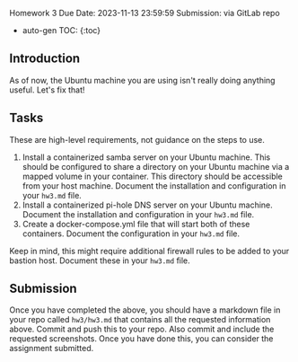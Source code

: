 Homework 3
Due Date: 2023-11-13 23:59:59
Submission: via GitLab repo

* auto-gen TOC:
{:toc}

## Introduction

As of now, the Ubuntu machine you are using isn't really doing anything useful. Let's fix that!

## Tasks

These are high-level requirements, not guidance on the steps to use.

1. Install a containerized samba server on your Ubuntu machine. This should be configured to share a directory on your Ubuntu machine via a mapped volume in your container. This directory should be accessible from your host machine. Document the installation and configuration in your `hw3.md` file.
1. Install a containerized pi-hole DNS server on your Ubuntu machine. Document the installation and configuration in your `hw3.md` file.
1. Create a docker-compose.yml file that will start both of these containers. Document the configuration in your `hw3.md` file.

Keep in mind, this might require additional firewall rules to be added to your bastion host. Document these in your `hw3.md` file.

## Submission

Once you have completed the above, you should have a markdown file in your repo called `hw3/hw3.md` that contains all the requested information above. Commit and push this to your repo. Also commit and include the requested screenshots. Once you have done this, you can consider the assignment submitted.
